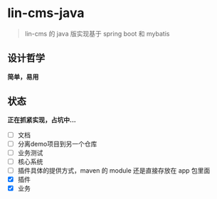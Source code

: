 # lin-cms-java

> lin-cms 的 java 版实现基于 spring boot 和 mybatis

## 设计哲学

**简单，易用**

## 状态

**正在抓紧实现，占坑中...**


- [ ] 文档
- [ ] 分离demo项目到另一个仓库
- [ ] 业务测试
- [ ] 核心系统
- [ ] 插件具体的提供方式，maven 的 module 还是直接存放在 app 包里面
- [x] 插件
- [x] 业务
